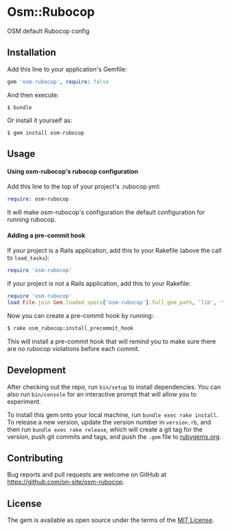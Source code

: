 # Osm::Rubocop

OSM default Rubocop config

## Installation

Add this line to your application's Gemfile:

```ruby
gem 'osm-rubocop', require: false
```

And then execute:

    $ bundle

Or install it yourself as:

    $ gem install osm-rubocop

## Usage

#### Using osm-rubocop's rubocop configuration

Add this line to the top of your project's .rubocop.yml:

```ruby
require: osm-rubocop
```

It will make osm-rubocop's configuration the default configuration for running rubocop.

#### Adding a pre-commit hook

If your project is a Rails application, add this to your Rakefile (above the call to `load_tasks`):

```ruby
require 'osm-rubocop'
```

If your project is not a Rails application, add this to your Rakefile:

```ruby
require 'osm-rubocop'
load File.join Gem.loaded_specs['osm-rubocop'].full_gem_path, 'lib', 'tasks', 'osm_rubocop.rake'
```

Now you can create a pre-commit hook by running:

```bash
$ rake osm_rubocop:install_precommit_hook
```

This will install a pre-commit hook that will remind you to make sure there are no rubocop violations before each commit.

## Development

After checking out the repo, run `bin/setup` to install dependencies. You can also run `bin/console` for an interactive prompt that will allow you to experiment.

To install this gem onto your local machine, run `bundle exec rake install`. To release a new version, update the version number in `version.rb`, and then run `bundle exec rake release`, which will create a git tag for the version, push git commits and tags, and push the `.gem` file to [rubygems.org](https://rubygems.org).

## Contributing

Bug reports and pull requests are welcome on GitHub at https://github.com/on-site/osm-rubocop.


## License

The gem is available as open source under the terms of the [MIT License](http://opensource.org/licenses/MIT).
